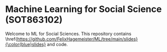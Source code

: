 # Machine Learning for Social Science (SOT863102)

Welcome to ML for Social Sciences. This repository contains \href{https://github.com/FelixHagemeister/ML/tree/main/slides}{\color{blue}slides} and code.
